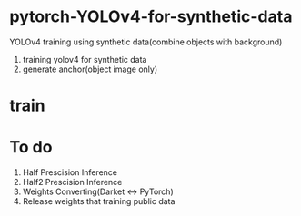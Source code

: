 # pytorch-YOLOv4-for-synthetic-data
YOLOv4 training using synthetic data(combine objects with background)

1. training yolov4 for synthetic data
2. generate anchor(object image only)

# train



# To do 

1. Half Prescision Inference
2. Half2 Prescision Inference
3. Weights Converting(Darket <-> PyTorch)
4. Release weights that training public data 
